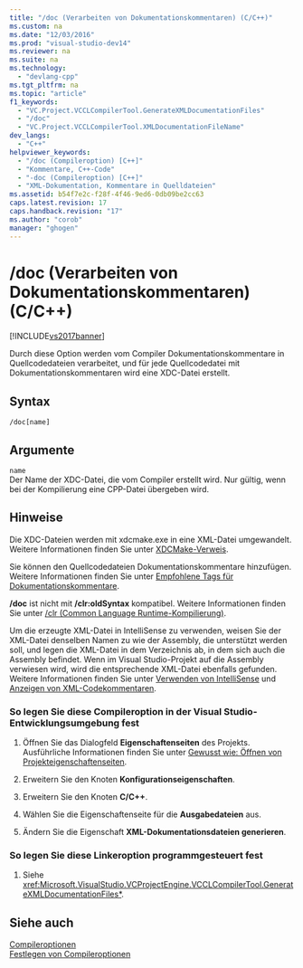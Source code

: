 ```yaml
---
title: "/doc (Verarbeiten von Dokumentationskommentaren) (C/C++)"
ms.custom: na
ms.date: "12/03/2016"
ms.prod: "visual-studio-dev14"
ms.reviewer: na
ms.suite: na
ms.technology: 
  - "devlang-cpp"
ms.tgt_pltfrm: na
ms.topic: "article"
f1_keywords: 
  - "VC.Project.VCCLCompilerTool.GenerateXMLDocumentationFiles"
  - "/doc"
  - "VC.Project.VCCLCompilerTool.XMLDocumentationFileName"
dev_langs: 
  - "C++"
helpviewer_keywords: 
  - "/doc (Compileroption) [C++]"
  - "Kommentare, C++-Code"
  - "-doc (Compileroption) [C++]"
  - "XML-Dokumentation, Kommentare in Quelldateien"
ms.assetid: b54f7e2c-f28f-4f46-9ed6-0db09be2cc63
caps.latest.revision: 17
caps.handback.revision: "17"
ms.author: "corob"
manager: "ghogen"
---
```

# /doc (Verarbeiten von Dokumentationskommentaren) (C/C++)
[!INCLUDE[vs2017banner](../../assembler/inline/includes/vs2017banner.md)]

Durch diese Option werden vom Compiler Dokumentationskommentare in Quellcodedateien verarbeitet, und für jede Quellcodedatei mit Dokumentationskommentaren wird eine XDC\-Datei erstellt.  
  
## Syntax  
  
```  
/doc[name]  
```  
  
## Argumente  
 `name`  
 Der Name der XDC\-Datei, die vom Compiler erstellt wird.  Nur gültig, wenn bei der Kompilierung eine CPP\-Datei übergeben wird.  
  
## Hinweise  
 Die XDC\-Dateien werden mit xdcmake.exe in eine XML\-Datei umgewandelt.  Weitere Informationen finden Sie unter [XDCMake\-Verweis](../../ide/xdcmake-reference.md).  
  
 Sie können den Quellcodedateien Dokumentationskommentare hinzufügen.  Weitere Informationen finden Sie unter [Empfohlene Tags für Dokumentationskommentare](../../ide/recommended-tags-for-documentation-comments-visual-cpp.md).  
  
 **\/doc** ist nicht mit **\/clr:oldSyntax** kompatibel.  Weitere Informationen finden Sie unter [\/clr \(Common Language Runtime\-Kompilierung\)](../../build/reference/clr-common-language-runtime-compilation.md).  
  
 Um die erzeugte XML\-Datei in IntelliSense zu verwenden, weisen Sie der XML\-Datei denselben Namen zu wie der Assembly, die unterstützt werden soll, und legen die XML\-Datei in dem Verzeichnis ab, in dem sich auch die Assembly befindet.  Wenn im Visual Studio\-Projekt auf die Assembly verwiesen wird, wird die entsprechende XML\-Datei ebenfalls gefunden.  Weitere Informationen finden Sie unter [Verwenden von IntelliSense](../Topic/Using%20IntelliSense.md) und [Anzeigen von XML\-Codekommentaren](../Topic/Supplying%20XML%20Code%20Comments.md).  
  
### So legen Sie diese Compileroption in der Visual Studio\-Entwicklungsumgebung fest  
  
1.  Öffnen Sie das Dialogfeld **Eigenschaftenseiten** des Projekts.  Ausführliche Informationen finden Sie unter [Gewusst wie: Öffnen von Projekteigenschaftenseiten](../../misc/how-to-open-project-property-pages.md).  
  
2.  Erweitern Sie den Knoten **Konfigurationseigenschaften**.  
  
3.  Erweitern Sie den Knoten **C\/C\+\+**.  
  
4.  Wählen Sie die Eigenschaftenseite für die **Ausgabedateien** aus.  
  
5.  Ändern Sie die Eigenschaft **XML\-Dokumentationsdateien generieren**.  
  
### So legen Sie diese Linkeroption programmgesteuert fest  
  
1.  Siehe <xref:Microsoft.VisualStudio.VCProjectEngine.VCCLCompilerTool.GenerateXMLDocumentationFiles*>.  
  
## Siehe auch  
 [Compileroptionen](../../build/reference/compiler-options.md)   
 [Festlegen von Compileroptionen](../../build/reference/setting-compiler-options.md)